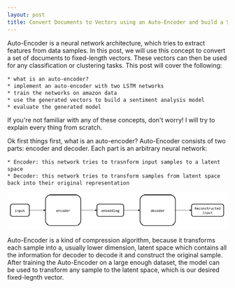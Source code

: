 ```yaml
---
layout: post
title: Convert Documents to Vectors using an Auto-Encoder and build a Sentiment Analysis model
---
```


Auto-Encoder is a neural network architecture, which tries to extract features from data samples. In this post, we will use this concept to convert a set of documents to fixed-length vectors. These vectors can then be used for any classification or clustering tasks. This post will cover the following:

	* what is an auto-encoder?
	* implement an auto-encoder with two LSTM networks
	* train the networks on amazon data
	* use the generated vectors to build a sentiment analysis model
	* evaluate the generated model

If you're not familiar with any of these concepts, don't worry! I will try to explain every thing from scratch.

Ok first things first, what is an auto-encoder?
Auto-Encoder consists of two parts: encoder and decoder. Each part is an arbitrary neural network:

	* Encoder: this network tries to trasnform input samples to a latent space
	* Decoder: this network tries to transform samples from latent space back into their original representation

![alt text](https://github.com/behnamsabeti/behnamsabeti.github.io/blob/master/images/post_0/ae.jpg "Auto-Encoder Architecture")

Auto-Encoder is a kind of compression algorithm, because it transforms each sample into a, usually lower dimension, latent space which contains all the information for decoder to decode it and construct the original sample. After training the Auto-Encoder on a large enough dataset, the model can be used to transform any sample to the latent space, which is our desired fixed-legnth vector.

	